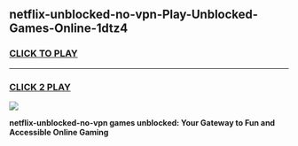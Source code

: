 
## netflix-unblocked-no-vpn-Play-Unblocked-Games-Online-1dtz4
<h3>
<a href="https://premium76.site?title=netflix-unblocked-no-vpn&ref=25A">CLICK TO PLAY</a></h3>
<hr>

<h3>
<a href="https://premium76.site?title=netflix-unblocked-no-vpn&ref=25A">CLICK 2 PLAY</a>
  
</h3>

<a href="https://premium76.site?title=netflix-unblocked-no-vpn&ref=25A"><img src="https://clearcache.store/games.png"></a>


**netflix-unblocked-no-vpn games unblocked: Your Gateway to Fun and Accessible Online Gaming**
